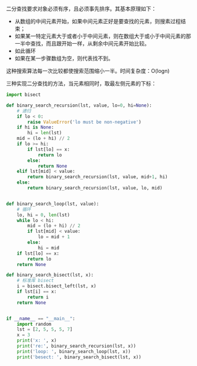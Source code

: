 二分查找要求对象必须有序，且必须事先排序。其基本原理如下：

- 从数组的中间元素开始，如果中间元素正好是要查找的元素，则搜素过程结束；
- 如果某一特定元素大于或者小于中间元素，则在数组大于或小于中间元素的那一半中查找，而且跟开始一样，从剩余中间元素开始比较。
- 如此循环
- 如果在某一步骤数组为空，则代表找不到。

这种搜索算法每一次比较都使搜索范围缩小一半。时间复杂度：O(logn)

三种实现二分查找的方法，当元素相同时，取最左侧元素的下标：

```python
import bisect

def binary_search_recursion(lst, value, lo=0, hi=None):
    # 递归
    if lo < 0:
        raise ValueError('lo must be non-negative')
    if hi is None:
        hi = len(lst)
    mid = (lo + hi) // 2
    if lo >= hi:
        if lst[lo] == x:
            return lo
        else:
            return None
    elif lst[mid] < value:
        return binary_search_recursion(lst, value, mid+1, hi)
    else:
        return binary_search_recursion(lst, value, lo, mid)


def binary_search_loop(lst, value):
    # 循环
    lo, hi = 0, len(lst)
    while lo < hi:
        mid = (lo + hi) // 2
        if lst[mid] < value:
            lo = mid + 1
        else:
            hi = mid
    if lst[lo] == x:
        return lo
    return None

def binary_search_bisect(lst, x):
    # 标准库 bisect
    i = bisect.bisect_left(lst, x)
    if lst[i] == x:
        return i
    return None


if __name__ == "__main__":
    import random
    lst = [2, 5, 5, 5, 7]
    x = 3
    print('x: ', x)
    print('re:', binary_search_recursion(lst, x))
    print('loop: ', binary_search_loop(lst, x))
    print('besect: ', binary_search_bisect(lst, x))
```

